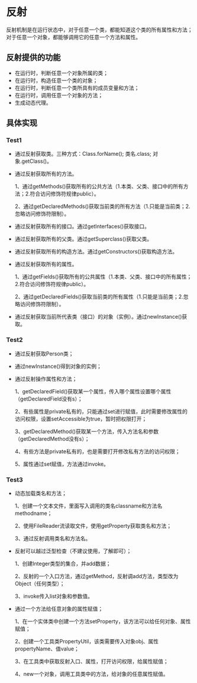 # 反射
反射机制是在运行状态中，对于任意一个类，都能知道这个类的所有属性和方法；对于任意一个对象，都能够调用它的任意一个方法和属性。

## 反射提供的功能
- 在运行时，判断任意一个对象所属的类；
- 在运行时，构造任意一个类的对象；
- 在运行时，判断任意一个类所具有的成员变量和方法；
- 在运行时，调用任意一个对象的方法；
- 生成动态代理。

## 具体实现
### Test1
- 通过反射获取类。三种方式：Class.forName();  类名.class;  对象.getClass()。

- 通过反射获取所有的方法。

  1、通过getMethods()获取所有的公共方法（1.本类、父类、接口中的所有方法；2.符合访问修饰符规律public）。

  2、通过getDeclaredMethods()获取当前类的所有方法（1.只能是当前类；2.忽略访问修饰符限制）。

- 通过反射获取所有的接口。通过getInterfaces()获取接口。

- 通过反射获取所有的父类。通过getSuperclass()获取父类。

- 通过反射获取所有的构造方法。通过getConstructors()获取构造方法。

- 通过反射获取所有的属性。

  1、通过getFields()获取所有的公共属性（1.本类、父类、接口中的所有属性；2.符合访问修饰符规律public）。

  2、通过getDeclaredFields()获取当前类的所有属性（1.只能是当前类；2.忽略访问修饰符限制）。

- 通过反射获取当前所代表类（接口）的对象（实例）。通过newInstance()获取。

### Test2

- 通过反射获取Person类；

- 通过newInstance()得到对象的实例；

- 通过反射操作属性和方法；

  1、getDeclaredField()获取某一个属性，传入哪个属性设置哪个属性（getDeclaredField没有s）；

  2、有些属性是private私有的，只能通过set进行赋值，此时需要修改属性的访问权限，设置setAccessible为true，暂时把权限打开；

  3、getDeclaredMethod()获取某一个方法，传入方法名和参数（getDeclaredMethod没有s）；

  4、有些方法是private私有的，也是需要打开修改私有方法的访问权限；

  5、属性通过set赋值，方法通过invoke。

### Test3

- 动态加载类名和方法；

  1、创建一个文本文件，里面写入调用的类名classname和方法名methodname；
  
  2、使用FileReader流读取文件，使用getProperty获取类名和方法；
  
  3、通过反射调用类名和方法名。

- 反射可以越过泛型检查（不建议使用，了解即可）；

  1、创建Integer类型的集合，并add数据；

  2、反射的一个入口方法，通过getMethod，反射调add方法，类型改为Object（任何类型）；

  3、invoke传入list对象和参数值。
  
- 通过一个方法给任意对象的属性赋值；

  1、在一个实体类中创建一个方法setProperty，该方法可以给任何对象、属性赋值；

  2、创建一个工具类PropertyUtil，该类需要传入对象obj、属性propertyName、值value；

  3、在工具类中获取反射入口、属性，打开访问权限，给属性赋值；

  4、new一个对象，调用工具类中的方法，给对象的任意属性赋值。

